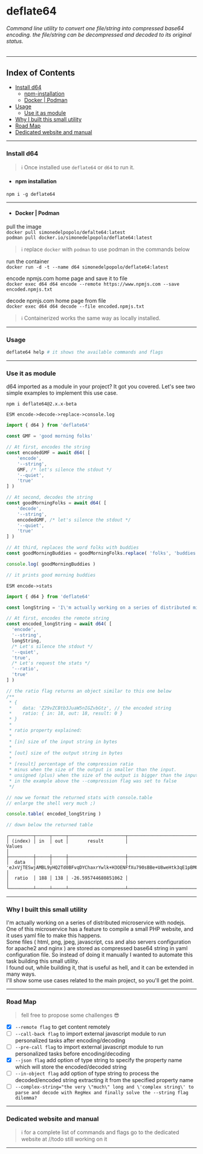 # deflate64

###### Command line utility to convert one file/string into compressed base64 encoding. the file/string can be decompressed and decoded to its original status.
___

## Index of Contents

- [Install d64](#install-d64)
    - [npm-installation](#npm-installation)
    - [Docker | Podman](#docker--podman)
- [Usage](#usage)
    - [Use it as module](#use-it-as-module)
- [Why I built this small utility](#why-i-built-this-small-utility)
- [Road Map](#road-map)
- [Dedicated website and manual](#dedicated-website-and-manual)

___

### Install d64

> ℹ️ Once installed use `deflate64` or `d64` to run it.

- #### npm installation

`npm i -g deflate64`

___

- #### Docker | Podman

pull the image  
`docker pull simonedelpopolo/defalte64:latest`  
`podman pull docker.io/simonedelpopolo/deflate64:latest`

> ℹ️ replace `docker` with `podman` to use podman in the commands below

run the container  
`docker run -d -t --name d64 simonedelpopolo/deflate64:latest`

encode npmjs.com home page and save it to file  
`docker exec d64 d64 encode --remote https://www.npmjs.com --save encoded.npmjs.txt`

decode npmjs.com home page from file  
`docker exec d64 d64 decode --file encoded.npmjs.txt`

> ℹ️ Containerized works the same way as locally installed.
___

### Usage

```bash
deflate64 help # it shows the available commands and flags
```

___

### Use it as module

d64 imported as a module in your project? It got you covered. Let's see two simple examples to implement this use case.

```shell
npm i deflate64@2.x.x-beta
```

`ESM encode->decode->replace->console.log`

```javascript
import { d64 } from 'deflate64'

const GMF = 'good morning folks'

// At first, encodes the string
const encodedGMF = await d64( [
    'encode',
    '--string',
    GMF, /* let's silence the stdout */
    '--quiet',
    'true'
] )

// At second, decodes the string
const goodMorningFolks = await d64( [
    'decode',
    '--string',
    encodedGMF, /* let's silence the stdout */
    '--quiet',
    'true'
] )

// At third, replaces the word folks with buddies
const goodMorningBuddies = goodMorningFolks.replace( 'folks', 'buddies' )

console.log( goodMorningBuddies )

// it prints good morning buddies
```

`ESM encode->stats`

```javascript
import { d64 } from 'deflate64'

const longString = 'I\'m actually working on a series of distributed microservice with nodejs. One of this microservice has a feature to compile a small PHP website, and it uses yaml file to make this happens.'

// At first, encodes the remote string
const encoded_longString = await d64( [
  'encode',
  '--string',
  longString,
  /* Let's silence the stdout */
  '--quiet',
  'true',
  /* Let's request the stats */
  '--ratio',
  'true'
] )

// the ratio flag returns an object similar to this one below
/**
 * {
 *    data: 'Z29vZCBtb3JuaW5nIGZvbGtz', // the encoded string
 *    ratio: { in: 18, out: 18, result: 0 }
 * }
 * 
 * ratio property explained:
 * 
 * [in] size of the input string in bytes
 * 
 * [out] size of the output string in bytes
 * 
 * [result] percentage of the compression ratio
 * minus when the size of the output is smaller than the input.
 * unsigned (plus) when the size of the output is bigger than the input.
 * in the example above the --compression flag was set to false
 */

// now we format the returned stats with console.table
// enlarge the shell very much ;)

console.table( encoded_longString )

// down below the returned table
```
```shell
┌─────────┬─────┬─────┬─────────────────────┬────────────────────────────────────────────────────────────────────────────────────────────────────────────────────────────────────────────────────────────────────────────────────────────┐
│ (index) │ in  │ out │       result        │                                                                                           Values                                                                                           │
├─────────┼─────┼─────┼─────────────────────┼────────────────────────────────────────────────────────────────────────────────────────────────────────────────────────────────────────────────────────────────────────────────────────────┤
│  data   │     │     │                     │ 'eJxVjTESwjAMBL9yHQ2Td0BFvqDYChaxrYwlk+H3OENFfXu790sBBe+U8weHtk3qE1pBMG7CBl0RxbzJ0p0jioSmY3pLYBziCVUjv2zCo/IJexL7pxLZ0K1M3hvDFUHLLpnPRhldzLcZBy8mzldQjRBHt9H+UMlYT3S8Cm38syfad642fQFSS0QA' │
│  ratio  │ 188 │ 138 │ -26.595744680851062 │                                                                                                                                                                                            │
└─────────┴─────┴─────┴─────────────────────┴────────────────────────────────────────────────────────────────────────────────────────────────────────────────────────────────────────────────────────────────────────────────────────────┘

```
___

### Why I built this small utility

I'm actually working on a series of distributed microservice with nodejs. One of this microservice has a feature to
compile a small PHP website, and it uses yaml file to make this happens.  
Some files ( html, png, jpeg, javascript, css and also servers configuration for apache2 and nginx ) are stored as
compressed base64 string in yaml configuration file. So instead of doing it manually I wanted to automate this task
building this small utility.  
I found out, while building it, that is useful as hell, and it can be extended in many ways.  
I'll show some use cases related to the main project, so you'll get the point.

___

### Road Map

> fell free to propose some challenges 😎

- [x] `--remote flag` to get content remotely
- [ ] `--call-back flag` to import external javascript module to run personalized tasks after encoding/decoding
- [ ] `--pre-call flag` to import external javascript module to run personalized tasks before encoding/decoding
- [x] `--json flag` add option of type string to specify the property name which will store the encoded/decoded string
- [ ] `--in-object flag` add option of type string to process the decoded/encoded string extracting it from the
  specified property name
- [ ] `--complex-string="the very \"much\" long and \'complex string\' to parse and decode with RegHex and finally solve the --string flag dilemma?`

___

### Dedicated website and manual

> ℹ️ for a complete list of commands and flags go to the dedicated website at //todo still working on it

___
